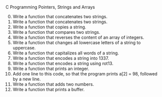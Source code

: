 C Programming Pointers, Strings and Arrays

0. Write a function that concatenates two strings.
1. Write a function that concatenates two strings.
2. Write a function that copies a string.
3. Write a function that compares two strings.
4. Write a function that reverses the content of an array of integers.
5. Write a function that changes all lowercase letters of a string to uppercase.
6. Write a function that capitalizes all words of a string.
7. Write a function that encodes a string into 1337.
8. Write a function that encodes a string using rot13.
9. Write a function that prints an integer.
10. Add one line to this code, so that the program prints a[2] = 98, followed by a new line.
11. Write a function that adds two numbers.
12. Write a function that prints a buffer.
